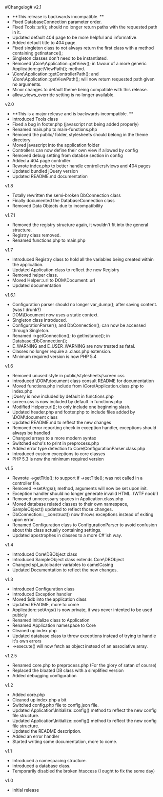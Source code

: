 #Changelog#
v2.1
- **This release is backwards incompatible. **  
- Fixed DatabaseConnection parameter order.  
- Fixed Tools::url(); should no longer return paths with the requested path in it.  
- Updated default 404 page to be more helpful and informative.  
- Added default title to 404 page.  
- Fixed singleton class to not always return the first class with a method containing getInstance();  
- Singleton classes don't need to be instantiated.  
- Removed \Core\Application::getView(); in favour of a more generic Application::getViewPath(); method.
- \Core\Application::getControllerPath(); and \Core\Application::getViewPath(); will now return requested path given no arguments.  
- Minor changes to default theme being compatible with this release.  
- allow_views_override setting is no longer available.  

v2.0
- **This is a major release and is backwards incompatible. **
- Introduced Tools class  
- Fixed a bug in footer.php (javascript not being added properly)  
- Renamed main.php to main-functions.php  
- Removed the public/ folder, stylesheets should belong in the theme directory  
- Moved javascript into the application folder  
- Controllers can now define their own view if allowed by config  
- Removed debug setting from databse section in config  
- Added a 404 page controller  
- Rewrote index.php to better handle controllers/views and 404 pages
- Updated bundled jQuery version  
- Updated README.md documentation  

v1.8
- Totally rewritten the semi-broken DbConnection class  
- Finally documented the DatabaseConnection class  
- Removed Data Objects due to incompatibility  

v1.7.1
- Removed the registry structure again, it wouldn't fit into the general structure.  
- Registry class removed.  
- Renamed functions.php to main.php  

v1.7
- Introduced Registry class to hold all the variables being created within the application.  
- Updated Application class to reflect the new Registry  
- Removed helper class.  
- Moved Helper::url to DOM\Document::url  
- Updated documentation  

v1.6.1
- Configuration parser should no longer var_dump(); after saving content. (was I drunk?)  
- DOM\Document now uses a static context.  
- Singleton class introduced.  
- ConfigurationParser(); and DbConnection(); can now be accessed through Singleton.  
- Renamed ->getConnection(); to getInstance(); in Database::DbConnection();  
- E_WARNING and E_USER_WARNING are now treated as fatal.  
- Classes no longer require a .class.php extension.  
- Minimum required version is now PHP 5.4  

v1.6
- Removed unused style in public/stylesheets/screen.css  
- Introduced \DOM\document class consult README for documentation  
- Moved functions.php include from \Core\Application.class.php to index.php  
- jQuery is now included by default in functions.php  
- screen.css is now included by default in functions.php  
- Modified Helper::url(); to only include one beginning slash.  
- Updated header.php and footer.php to include files added by \DOM\document class  
- Updated README.md to reflect the new changes  
- Removed error reporting check in exception handler, exceptions should always be handled  
- Changed arrays to a more modern syntax  
- Switched echo's to print in preprocess.php  
- Added error type detection to Core\ConfigurationParser.class.php  
- Introduced custom exceptions to core classes  
- PHP 5.3 is now the minimum required version  
  
v1.5  
- Rewrote ->getTitle(); to support if ->setTitle(); was not called in a controller file.  
- Removed ->setArgs(); method, arguments will now be set upon init.  
- Exception handler should no longer generate invalid HTML. (WTF noob!)  
- Removed unnecessary spaces in Application.class.php  
- Moved database related classes to their own namespace, SampleObject() updated to reflect those changes.    
- DbConnection::__construct() now throws exceptions instead of exiting upon error.  
- Renamed Configuration class to ConfigurationParser to avoid confusion about this class actually containing settings.  
- Updated apostrophes in classes to a more C#'ish way.  

v1.4  
- Introduced Core\DBObject class  
- Introduced SampleObject class extends Core\DBObject  
- Changed spl_autoloader variables to camelCasing  
- Updated Documentation to reflect the new changes.  
  
v1.3  
- Introduced Configuration class  
- Introduced Exception handler  
- Moved $db into the application class  
- Updated README, more to come  
- Application::setArgs() is now private, it was never intented to be used pubicly  
- Renamed Initialize class to Application  
- Renamed Application namespace to Core  
- Cleaned up index.php  
- Updated database class to throw exceptions instead of trying to handle it's own errors  
- ->execute() will now fetch as object instead of an associative array.  

v1.2.5  
- Renamed core.php to preprocess.php (For the glory of satan of course)  
- Replaced the bloated DB class with a simplified version  
- Added debugging configuration  

v1.2  
- Added core.php
- Cleaned up index.php a bit
- Switched config.php file to config.json file. 
- Updated Application\Initialize::config() method to reflect the new config file structure.
- Updated Application\Initialize::config() method to reflect the new config file structure.
- Updated the README description.
- Added an error handler
- Started writing some documentation, more to come.

v1.1  
- Introduced a namespacing structure.  
- Introduced a database class.  
- Temporarily disabled the broken htaccess (I ought to fix the some day)  
  
v1.0  
- Initial release